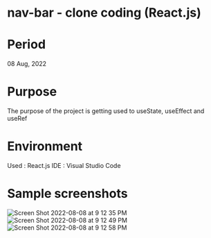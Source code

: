 # nav-bar - clone coding (React.js)

# Period

08 Aug, 2022

# Purpose

The purpose of the project is getting used to useState, useEffect and useRef

# Environment

Used : React.js
IDE : Visual Studio Code

# Sample screenshots
![Screen Shot 2022-08-08 at 9 12 35 PM](https://user-images.githubusercontent.com/90344204/183555615-89175fdd-fffa-47f2-ac81-b90a03feec62.png)
![Screen Shot 2022-08-08 at 9 12 49 PM](https://user-images.githubusercontent.com/90344204/183555644-8cbe5da2-e96e-4a26-8ba7-9fc2bb436b2c.png)
![Screen Shot 2022-08-08 at 9 12 58 PM](https://user-images.githubusercontent.com/90344204/183555657-5555273f-c2e2-4bf5-99b2-e3089853eca9.png)
